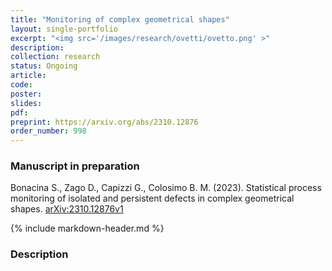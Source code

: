```yaml
---
title: "Monitoring of complex geometrical shapes"
layout: single-portfolio
excerpt: "<img src='/images/research/ovetti/ovetto.png' >"
description:
collection: research
status: Ongoing
article: 
code:
poster: 
slides:
pdf:
preprint: https://arxiv.org/abs/2310.12876
order_number: 998
---
```


### Manuscript in preparation
Bonacina S., Zago D., Capizzi G., Colosimo B. M. (2023). Statistical process monitoring of isolated and persistent defects in complex geometrical shapes. [arXiv:2310.12876v1](https://arxiv.org/abs/2310.12876v1)

{% include markdown-header.md %}

### Description ###

